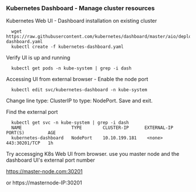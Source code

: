 
### Kubernetes Dashboard - Manage cluster resources

Kubernetes Web UI - Dashboard installation on existing cluster 

```
  wget https://raw.githubusercontent.com/kubernetes/dashboard/master/aio/deploy/recommended/kubernetes-dashboard.yaml
  kubectl create -f kubernetes-dashboard.yaml
```  

Verify UI is up and running

```
  kubectl get pods -n kube-system | grep -i dash
```
Accessing UI from external browser - Enable the node port
  
```
  kubectl edit svc/kubernetes-dashboard -n kube-system
```
Change line type: ClusterIP to type: NodePort. Save and exit. 

Find the external port

```
  kubectl get svc -n kube-system | grep -i dash
  NAME                   TYPE        CLUSTER-IP      EXTERNAL-IP   PORT(S)         AGE
  kubernetes-dashboard   NodePort    10.10.199.181    <none>        443:30201/TCP   1h
```

Try accessging K8s Web UI from browser. use you master node and the dashboard UI's external port number

  https://master-node.com:30201
  
  or 
  https://masternode-IP:30201
  
  
  
